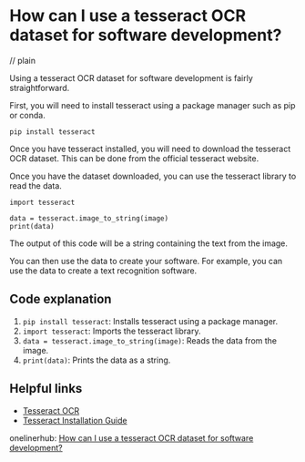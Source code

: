 # How can I use a tesseract OCR dataset for software development?
// plain

Using a tesseract OCR dataset for software development is fairly straightforward.

First, you will need to install tesseract using a package manager such as pip or conda.

```
pip install tesseract
```

Once you have tesseract installed, you will need to download the tesseract OCR dataset. This can be done from the official tesseract website.

Once you have the dataset downloaded, you can use the tesseract library to read the data.

```
import tesseract

data = tesseract.image_to_string(image)
print(data)
```

The output of this code will be a string containing the text from the image.

You can then use the data to create your software. For example, you can use the data to create a text recognition software.

## Code explanation

1. `pip install tesseract`: Installs tesseract using a package manager.
2. `import tesseract`: Imports the tesseract library.
3. `data = tesseract.image_to_string(image)`: Reads the data from the image.
4. `print(data)`: Prints the data as a string.

## Helpful links
- [Tesseract OCR](https://github.com/tesseract-ocr/tesseract)
- [Tesseract Installation Guide](https://github.com/tesseract-ocr/tesseract/wiki/4.0-Installation-Guide)

onelinerhub: [How can I use a tesseract OCR dataset for software development?](https://onelinerhub.com/tesseract-ocr/how-can-i-use-a-tesseract-ocr-dataset-for-software-development)